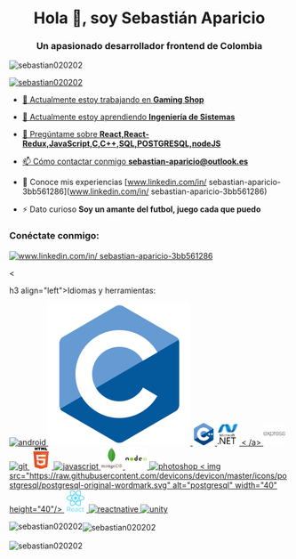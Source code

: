 <h1 align="center">Hola 👋, soy Sebastián Aparicio</h1>
<h3 align="center">Un apasionado desarrollador frontend de Colombia</h3>

<p align="left"> <img src= "https://komarev.com/ghpvc/?username=sebastian020202&label=Profile%20views&color=0e75b6&style=flat" alt="sebastian020202" /> </p>

<p align="left"> <a href="https: //github.com/ryo-ma/github-profile-tropic"><img src="https://github-profile-tropico.vercel.app/?username=sebastian020202" alt="sebastian020202" /></ a> </p>

- 🔭 Actualmente estoy trabajando en **Gaming Shop**

- 🌱 Actualmente estoy aprendiendo **Ingeniería de Sistemas**

- 💬 Pregúntame sobre **React,React-Redux,JavaScript,C,C++,SQL,POSTGRESQL,nodeJS**

- 📫 Cómo contactar conmigo **sebastian-aparicio@outlook.es**

- 📄 Conoce mis experiencias [www.linkedin.com/in/ sebastian-aparicio-3bb561286](www.linkedin.com/in/ sebastian-aparicio-3bb561286)

- ⚡ Dato curioso **Soy un amante del futbol, ​​juego cada que puedo**

<h3 align="left">Conéctate conmigo:</h3>
<p align="left">
<a href="https://linkedin.com/in/www.linkedin.com/in / sebastian-aparicio-3bb561286" target="blank"><img align="center" src="https://raw.githubusercontent.com/rahuldkjain/github-profile-readme-generator/master/src/images/icons /Social/linked-in-alt.svg" alt="www.linkedin.com/in/ sebastian-aparicio-3bb561286" height="30" width="40" /></a> </p>
<

h3 align="left">Idiomas y herramientas:</h3>
<p align="left"> <a href="https://developer.android.com" target="_blank" rel="noreferrer"> <img src="https://raw.githubusercontent.com/devicons /devicon/master/icons/android/android-original-wordmark.svg" alt="android" width="40" height="40"/> </a> <a href="https://www.cprogramming .com/" target="_blank" rel="noreferrer"> <img src="https://raw.githubusercontent.com/devicons/devicon/master/icons/c/c-original.svg" alt="c " ancho="40" alto="40"/> </a> <a href="https://www.w3schools.com/cpp/" target="_blank" rel="noreferrer"> <img src="https://raw.githubusercontent.com/devicons/devicon/master/icons/cplusplus/cplusplus-original.svg" alt=" cplusplus" width="40" height="40"/> </a> <a href="https://dotnet.microsoft.com/" target="_blank" rel="noreferrer"> <img src=" https://raw.githubusercontent.com/devicons/devicon/master/icons/dot-net/dot-net-original-wordmark.svg" alt="dotnet" width="40" height="40"/> < /a> <a href="https://expressjs.com" target="_blank" rel="noreferrer"> <img src="https://raw.githubusercontent.com/devicons/devicon/master/icons/express/express-original-wordmark.svg" alt="express" width="40" height="40"/> </a> <a href="https:// git-scm.com/" target="_blank" rel="noreferrer"> <img src="https://www.vectorlogo.zone/logos/git-scm/git-scm-icon.svg" alt=" git" width="40" height="40"/> </a> <a href="https://www.w3.org/html/" target="_blank" rel="noreferrer"> <img src ="https://raw.githubusercontent.com/devicons/devicon/master/icons/html5/html5-original-wordmark.svg" alt="html5" width="40" height="40"/> </a > <a href="https://developer.mozilla.org/en-US/docs/Web/JavaScript" target="_blank" rel="noreferrer"> <img src="https://raw.githubusercontent.com/devicons/devicon/master/ iconos/javascript/javascript-original.svg" alt="javascript" width="40" height="40"/> </a> <a href="https://www.mongodb.com/" target=" _blank" rel="noreferrer"> <img src="https://raw.githubusercontent.com/devicons/devicon/master/icons/mongodb/mongodb-original-wordmark.svg" alt="mongodb" width="40 " height="40"/> </a> <a href="https://nodejs.org" target="_blank" rel="noreferrer"> <img src="https://raw.githubusercontent.com/devicons/devicon/master/icons/nodejs/nodejs-original-wordmark.svg" alt="nodejs" width="40" height="40"/> </a> <a href="https: //www.photoshop.com/en" target="_blank" rel="noreferrer"> <img src="https://raw.githubusercontent.com/devicons/devicon/master/icons/photoshop/photoshop-line. svg" alt="photoshop" width="40" height="40"/> </a> <a href="https://www.postgresql.org" target="_blank" rel="noreferrer"> < img src="https://raw.githubusercontent.com/devicons/devicon/master/icons/postgresql/postgresql-original-wordmark.svg" alt="postgresql" width="40" height="40"/> </a> <a href="https://reactjs.org/" target="_blank" rel="noreferrer"> <img src="https://raw.githubusercontent.com/devicons/devicon/master/icons/react/react-original-wordmark.svg" alt="react" width="40" height="40"/> </ a> <a href="https://reactnative.dev/" target="_blank" rel="noreferrer"> <img src="https://reactnative.dev/img/header_logo.svg" alt="reactnative " ancho="40" alto="40"/> </a> <a href="https://unity.com/" target="_blank" rel="noreferrer"> <img src="https://www.vectorlogo.zone/logos/unity3d/unity3d-icon.svg" alt="unity" width="40" height ="40"/> </a> </p>

<p><img align="left" src="https://github-readme-stats.vercel.app/api/top-langs?username=sebastian020202&show_icons=true&locale=en&layout=compact" alt="sebastian020202" /> </p>

<p> <img align="center" src="https://github-readme-stats.vercel.app/api?username=sebastian020202&show_icons=true&locale=en" alt="sebastian020202" /> </p>

<p><img align="center" src="https://github-readme-streak-stats.herokuapp.com/?user=sebastian020202&" alt="sebastian020202" /></p>
